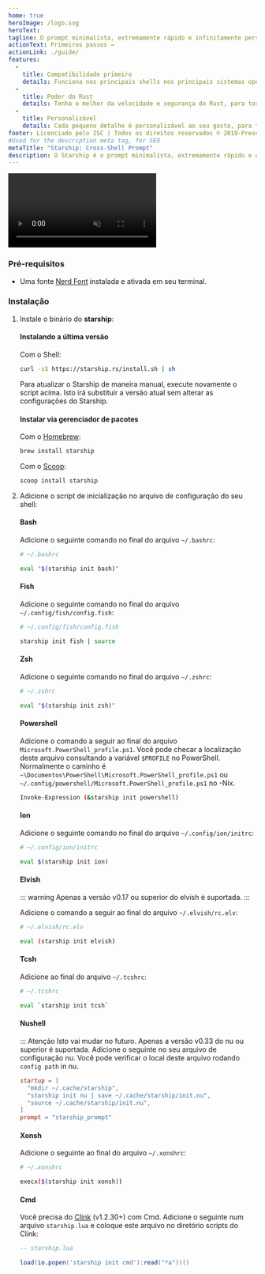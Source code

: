 ```yaml
---
home: true
heroImage: /logo.svg
heroText:
tagline: O prompt minimalista, extremamente rápido e infinitamente personalizável para qualquer shell!
actionText: Primeiros passos →
actionLink: ./guide/
features:
  - 
    title: Compatibilidade primeiro
    details: Funciona nos principais shells nos principais sistemas operacionais. Use em qualquer lugar!
  - 
    title: Poder do Rust
    details: Tenha o melhor da velocidade e segurança do Rust, para tornar seu prompt o mais rápido e confiável possível.
  - 
    title: Personalizável
    details: Cada pequeno detalhe é personalizável ao seu gosto, para tornar esse prompt o mínimo possível ou rico em recursos, como você preferir.
footer: Licenciado pelo ISC | Todos os direitos reservados © 2019-Presente | Contribuidores Starship
#Used for the description meta tag, for SEO
metaTitle: "Starship: Cross-Shell Prompt"
description: O Starship é o prompt minimalista, extremamente rápido e extremamente personalizável para qualquer shell! Mostra as informações que você precisa, mantendo-se elegante e minimalista. Instalação rápida disponível para Bash, Fish, ZSH, Ion, Tcsh, Elvish, Nu, Xonsh, Cmd e PowerShell.
---
```


<div class="center">
  <video class="demo-video" muted autoplay loop playsinline>
    <source src="/demo.webm" type="video/webm">
    <source src="/demo.mp4" type="video/mp4">
  </video>
</div>

### Pré-requisitos

- Uma fonte [Nerd Font](https://www.nerdfonts.com/) instalada e ativada em seu terminal.

### Instalação

1. Instale o binário do **starship**:


   #### Instalando a última versão

   Com o Shell:

   ```sh
   curl -sS https://starship.rs/install.sh | sh
   ```

   Para atualizar o Starship de maneira manual, execute novamente o script acima. Isto irá substituir a versão atual sem alterar as configurações do Starship.


   #### Instalar via gerenciador de pacotes

   Com o [Homebrew](https://brew.sh/):

   ```sh
   brew install starship
   ```

   Com o [Scoop](https://scoop.sh):

   ```powershell
   scoop install starship
   ```

1. Adicione o script de inicialização no arquivo de configuração do seu shell:


   #### Bash

   Adicione o seguinte comando no final do arquivo `~/.bashrc`:

   ```sh
   # ~/.bashrc

   eval "$(starship init bash)"
   ```


   #### Fish

   Adicione o seguinte comando no final do arquivo `~/.config/fish/config.fish`:

   ```sh
   # ~/.config/fish/config.fish

   starship init fish | source
   ```


   #### Zsh

   Adicione o seguinte comando no final do arquivo `~/.zshrc`:

   ```sh
   # ~/.zshrc

   eval "$(starship init zsh)"
   ```


   #### Powershell

   Adicione o comando a seguir ao final do arquivo `Microsoft.PowerShell_profile.ps1`. Você pode checar a localização deste arquivo consultando a variável `$PROFILE` no PowerShell. Normalmente o caminho é  `~\Documentos\PowerShell\Microsoft.PowerShell_profile.ps1` ou `~/.config/powershell/Microsoft.PowerShell_profile.ps1` no -Nix.

   ```sh
   Invoke-Expression (&starship init powershell)
   ```


   #### Ion

   Adicione o seguinte comando no final do arquivo `~/.config/ion/initrc`:

   ```sh
   # ~/.config/ion/initrc

   eval $(starship init ion)
   ```


   #### Elvish

   ::: warning Apenas a versão v0.17 ou superior do elvish é suportada. :::

   Adicione o comando a seguir ao final do arquivo `~/.elvish/rc.elv`:

   ```sh
   # ~/.elvish/rc.elv

   eval (starship init elvish)
   ```


   #### Tcsh

   Adicione ao final do arquivo `~/.tcshrc`:

   ```sh
   # ~/.tcshrc

   eval `starship init tcsh`
   ```


   #### Nushell

   ::: Atenção Isto vai mudar no futuro. Apenas a versão v0.33 do nu ou superior é suportada. Adicione o seguinte no seu arquivo de configuração nu. Você pode verificar o local deste arquivo rodando `config path` in nu.

   ```toml
   startup = [
     "mkdir ~/.cache/starship",
     "starship init nu | save ~/.cache/starship/init.nu",
     "source ~/.cache/starship/init.nu",
   ]
   prompt = "starship_prompt"
   ```


   #### Xonsh

   Adicione o seguinte ao final do arquivo `~/.xonshrc`:

   ```sh
   # ~/.xonshrc

   execx($(starship init xonsh))
   ```


   #### Cmd

   Você precisa do [Clink](https://chrisant996.github.io/clink/clink.html) (v1.2.30+) com Cmd. Adicione o seguinte num arquivo `starship.lua` e coloque este arquivo no diretório scripts do Clink:

   ```lua
   -- starship.lua

   load(io.popen('starship init cmd'):read("*a"))()
   ```
